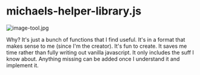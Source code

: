 # michaels-helper-library.js

![image-tool.jpg](image-tool.jpg)

Why?
It's just a bunch of functions that I find useful.
It's in a format that makes sense to me (since I'm the creator).
It's fun to create.
It saves me time rather than fully writing out vanilla javascript.
It only includes the suff I know about.
Anything missing can be added once I understand it and implement it.
